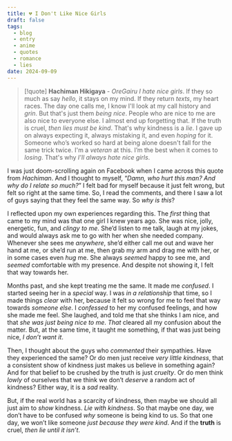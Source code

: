 ```yaml
---
title: 💔 I Don't Like Nice Girls
draft: false
tags:
  - blog
  - entry
  - anime
  - quotes
  - romance
  - lies
date: 2024-09-09
---
```


> [!quote] **Hachiman Hikigaya** - *OreGairu*
> *I hate nice girls*. If they so much as say *hello*, it stays on my mind. If they return *texts*, my heart races. The day one calls me, I know I'll look at my call history and *grin*. But that's just them *being nice*. People who are nice to me are also nice to everyone else. I almost end up forgetting that. If the truth is cruel, *then lies must be kind*. That's why kindness is a *lie*. I gave up on always expecting it, always mistaking it, and even *hoping* for it. Someone who’s worked so hard at being alone doesn't fall for the same trick twice. I'm a *veteran* at this. I’m the best when it comes to *losing*. That's why *I'll always hate nice girls*.

I was just doom-scrolling again on Facebook when I came across this quote from *Hachiman*. And I thought to myself, “*Damn, who hurt this man? And why do I relate so much?*” I felt bad for myself because it just felt wrong, but felt so right at the same time. So, I read the comments, and there I saw a lot of guys saying that they feel the same way. So *why is this*?

I reflected upon my own experiences regarding this. The *first* thing that came to my mind was that one girl I knew years ago. She was nice, jolly, energetic, fun, and *clingy to me*. She’d listen to me talk, laugh at my jokes, and would always ask me to go with her when she needed company. Whenever she sees me *anywhere*, she’d either call me out and wave her hand at me, or she’d run at me, then grab my arm and drag me with her, or in some cases even *hug* me. She always *seemed* happy to see me, and *seemed* comfortable with my presence. And despite not showing it, I felt that way towards her.

Months past, and she kept treating me the same. It made me *confused*. I started seeing her in a *special* way. I was *in a relationship* that time, so I made things *clear* with her, because it felt so wrong for me to feel that way towards *someone else*. I *confessed* to her my confused feelings, and how she made me feel. She laughed, and told me that she thinks I am nice, and that *she was just being nice to me*. *That* cleared all my confusion about the matter. But, at the same time, it taught me something, if that was just being nice, *I don’t want it*.

Then, I thought about the guys who *commented* their sympathies. Have they experienced the same? Or do men just receive *very little kindness*, that a consistent show of kindness just makes us believe in something again? And for that belief to be crushed by the truth is just *cruelty*. Or do men think *lowly* of ourselves that we think we don’t *deserve* a random act of kindness? Either way, it is a *sad* reality.

But, if the real world has a scarcity of kindness, then maybe we should all just aim to *show* kindness. *Lie with kindness*. So that maybe one day, we don’t have to be confused *why* someone is being kind to us. So that one day, we won’t like someone *just because they were kind*. And if the **truth** is cruel, *then lie until it isn’t*.
